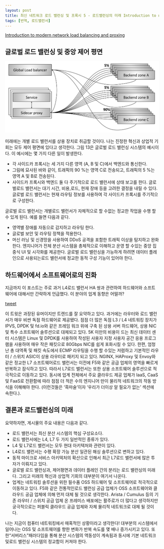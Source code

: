 ```yaml
---
layout: post
title: 최신 네트워크 로드 밸런싱 및 프록시 5 - 로드밸런싱의 미래 Introduction to modern network load balancing and proxing #4 - Current state of the art in L7 load balancing
tags: [번역, 로드밸런서]
---
```


[Introduction to modern network load balancing and proxing](https://blog.envoyproxy.io/introduction-to-modern-network-load-balancing-and-proxying-a57f6ff80236)

## 글로벌 로드 밸런싱 및 중앙 제어 평면

![Figure 13](/images/posts/figure13-global-load-balancing.png)

미래에는 개별 로드 밸런서를 상용 장치로 취급할 것이다. 나는 진정한 혁신과 상업적 기회는 모두 제어 평면에 있다고 생각한다. 그림 13은 글로벌 로드 밸런싱 시스템의 예시이다. 이 예시에는 몇 가지 다른 일이 발생한다. 

* 각 사이드카 프록시는 세 가지 다른 영역 (A, B 및 C)에서 백엔드와 통신한다.
* 그림에 묘사된 바와 같이, 트래픽의 90 %는 영역 C로 전송되고, 트래픽의 5 %는 영역 A 및 B로 전송된다.
* 사이드카 프록시와 백엔드 둘 다 주기적으로 로드 밸런서에 상태 보고를 한다. 글로벌로드 밸런서는 대기 시간, 비용,로드, 현재 장애 등을 고려한 결정을 내릴 수 있다.
글로벌 로드 밸런서는 현재 라우팅 정보를 사용하여 각 사이드카 프록시를 주기적으로 구성한다.

글로벌 로드 밸런서는 개별로드 밸런서가 자체적으로 할 수없는 정교한 작업을 수행 할 수 있게 된다. 예를 들면 다음과 같다.

* 영역별 장애를 자동으로 감지하고 라우팅 한다.
* 글로벌 보안 및 라우팅 정책을 적용한다.
* 머신 러닝 및 신경망을 사용하여 DDoS 공격을 포함한 트래픽 이상을 탐지하고 완화한다.
엔지니어가 전체 분산 시스템을 총체적으로 이해하고 운영 할 수있는 중앙 집중식 UI 및 시각화를 제공한다.
글로벌 로드 밸런싱을 가능하게 하려면 데이터 플레인으로 사용되는로드 밸런서에 정교한 동적 구성 기능이 있어야 한다.

## 하드웨어에서 소프트웨어로의 진화

지금까지 이 포스트는 주로 과거 L4로드 밸런서 HA 쌍과 관련하여 하드웨어와 소프트웨어에 대해서만 간략하게 언급했다. 이 분야의 업계 동향은 어떨까?

[tweet](/images/posts/tweet-The%20evolution%20from%20hardware%20to%20software.png)

이 트윗은 과장된 유머이지만 트렌드를 잘 요약하고 있다.
과거에는 라우터와 로드 밸런서가 매우 비싼 독점 하드웨어로 제공됐다.
점점 더 많은 독점 L3 / L4 네트워킹 장치가 IPVS, DPDK 및 fd.io와 같은 프레임 워크 위에 구축 된 상용 서버 하드웨어, 상용 NIC 및 특수 소프트웨어 솔루션으로 대체되고 있다. 5K 미만의 비용이 드는 최신 데이터 센터 시스템은 Linux 및 DPDK를 사용하여 작성된 사용자 지정 사용자 공간 응용 프로그램을 사용하여 매우 작은 패킷으로 80Gbps NIC를 쉽게 포화시킬 수 있다. 한편, 엄청난 총 대역폭 및 패킷 속도에서 ECMP 라우팅을 수행 할 수있는 저렴하고 기본적인 라우터 / 스위치 ASIC이 상용 라우터로 패키지 되고 있다.
NGINX, HAProxy 및 Envoy와 같은 정교한 L7 소프트웨어로드 밸런서는 이전에 F5와 같은 공급 업체의 영역을 빠르게 반복하고 잠식하고 있다. 따라서 L7로드 밸런서는 또한 상용 소프트웨어 솔루션으로 적극적으로 이동하고 있다.
동시에 업계 전체에서 주요 클라우드 제공 업체가 IaaS, CaaS 및 FaaS로 전환함에 따라 점점 더 적은 수의 엔지니어 만이 물리적 네트워크의 작동 방식을 이해해야 한다. (이런것들은 ‘흑마술’이자 ‘우리가 더이상 알 필요가 없는’ 섹션에 속한다.).


## 결론과 로드밸런싱의 미래

요약하자면, 게시물의 주요 내용은 다음과 같다.
* 로드 밸런서는 최신 분산 시스템의 핵심 구성요소다.
* 로드 밸런서에는 L4,  L7 두 가지 일반적인 종류가 있다.
* L4 및 L7로드 밸런서는 모두 현대 아키텍처와 관련이 있다.
* L4로드 밸런서는 수평 확장 가능 분산 일관된 해싱 솔루션으로 변하고 있다.
* 동적 마이크로 서비스 아키텍처의 확산으로 인해서 최근 L7로드 밸런서에 많은 투자가 이뤄지고 있다.
* 글로벌 로드 밸런싱과, 제어평면과 데이터 플레인 간의 분리는 로드 밸런싱의 미래다. 그리고 미래의 혁신과 상업적 기회의 대부분이 여기서 나온다.
* 업계는 네트워킹 솔루션을 위한 필수품 OSS 하드웨어 및 소프트웨어로 적극적으로 이동하고 있다. F5와 같은 전통적인로드 밸런싱 공급 업체가 OSS 소프트웨어와 클라우드 공급 업체에 의해 먼저 대체 될 것으로 생각한다. Arista / Cumulus 등의 기존 라우터 / 스위치 공급 업체 온 프레미스 배포에는 활주로가 더 많다고 생각하지만 궁극적으로는 퍼블릭 클라우드 공급 업체와 자체 물리적 네트워크로 대체 될 것이다.

나는 지금이 컴퓨터 네트워킹에서 매혹적인 상황이라고 생각한다! 대부분의 시스템에서 일어나는 OSS 및 소프트웨어를 향한 변화가 반복 속도를 몇 배나 증가시키고 있다. 또한“서버리스”패러다임을 통해 분산 시스템의 역동성이 계속됨과 동시에 기본 네트워크 및로드 밸런싱 시스템의 정교함이 커져야 한다.
